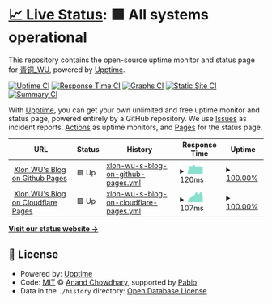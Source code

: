 # [📈 Live Status](https://demo.upptime.js.org): <!--live status--> **🟩 All systems operational**

This repository contains the open-source uptime monitor and status page for [青铜\_WU](https://demo.upptime.js.org), powered by [Upptime](https://github.com/upptime/upptime).

[![Uptime CI](https://github.com/Xlon-WU/blog-status/workflows/Uptime%20CI/badge.svg)](https://github.com/Xlon-WU/blog-status/actions?query=workflow%3A%22Uptime+CI%22)
[![Response Time CI](https://github.com/Xlon-WU/blog-status/workflows/Response%20Time%20CI/badge.svg)](https://github.com/Xlon-WU/blog-status/actions?query=workflow%3A%22Response+Time+CI%22)
[![Graphs CI](https://github.com/Xlon-WU/blog-status/workflows/Graphs%20CI/badge.svg)](https://github.com/Xlon-WU/blog-status/actions?query=workflow%3A%22Graphs+CI%22)
[![Static Site CI](https://github.com/Xlon-WU/blog-status/workflows/Static%20Site%20CI/badge.svg)](https://github.com/Xlon-WU/blog-status/actions?query=workflow%3A%22Static+Site+CI%22)
[![Summary CI](https://github.com/Xlon-WU/blog-status/workflows/Summary%20CI/badge.svg)](https://github.com/Xlon-WU/blog-status/actions?query=workflow%3A%22Summary+CI%22)

With [Upptime](https://upptime.js.org), you can get your own unlimited and free uptime monitor and status page, powered entirely by a GitHub repository. We use [Issues](https://github.com/Xlon-WU/blog-status/issues) as incident reports, [Actions](https://github.com/Xlon-WU/blog-status/actions) as uptime monitors, and [Pages](https://demo.upptime.js.org) for the status page.

<!--start: status pages-->
<!-- This summary is generated by Upptime (https://github.com/upptime/upptime) -->
<!-- Do not edit this manually, your changes will be overwritten -->
<!-- prettier-ignore -->
| URL | Status | History | Response Time | Uptime |
| --- | ------ | ------- | ------------- | ------ |
| <img alt="" src="https://icons.duckduckgo.com/ip3/xlon-wu.pages.dev.ico" height="13"> [Xlon WU's Blog on Github Pages](https://xlon-wu.pages.dev/) | 🟩 Up | [xlon-wu-s-blog-on-github-pages.yml](https://github.com/Xlon-WU/blog-status/commits/HEAD/history/xlon-wu-s-blog-on-github-pages.yml) | <details><summary><img alt="Response time graph" src="./graphs/xlon-wu-s-blog-on-github-pages/response-time-week.png" height="20"> 120ms</summary><br><a href="https://Xlon-WU.github.io/blog-status/history/xlon-wu-s-blog-on-github-pages"><img alt="Response time 134" src="https://img.shields.io/endpoint?url=https%3A%2F%2Fraw.githubusercontent.com%2FXlon-WU%2Fblog-status%2FHEAD%2Fapi%2Fxlon-wu-s-blog-on-github-pages%2Fresponse-time.json"></a><br><a href="https://Xlon-WU.github.io/blog-status/history/xlon-wu-s-blog-on-github-pages"><img alt="24-hour response time 114" src="https://img.shields.io/endpoint?url=https%3A%2F%2Fraw.githubusercontent.com%2FXlon-WU%2Fblog-status%2FHEAD%2Fapi%2Fxlon-wu-s-blog-on-github-pages%2Fresponse-time-day.json"></a><br><a href="https://Xlon-WU.github.io/blog-status/history/xlon-wu-s-blog-on-github-pages"><img alt="7-day response time 120" src="https://img.shields.io/endpoint?url=https%3A%2F%2Fraw.githubusercontent.com%2FXlon-WU%2Fblog-status%2FHEAD%2Fapi%2Fxlon-wu-s-blog-on-github-pages%2Fresponse-time-week.json"></a><br><a href="https://Xlon-WU.github.io/blog-status/history/xlon-wu-s-blog-on-github-pages"><img alt="30-day response time 134" src="https://img.shields.io/endpoint?url=https%3A%2F%2Fraw.githubusercontent.com%2FXlon-WU%2Fblog-status%2FHEAD%2Fapi%2Fxlon-wu-s-blog-on-github-pages%2Fresponse-time-month.json"></a><br><a href="https://Xlon-WU.github.io/blog-status/history/xlon-wu-s-blog-on-github-pages"><img alt="1-year response time 134" src="https://img.shields.io/endpoint?url=https%3A%2F%2Fraw.githubusercontent.com%2FXlon-WU%2Fblog-status%2FHEAD%2Fapi%2Fxlon-wu-s-blog-on-github-pages%2Fresponse-time-year.json"></a></details> | <details><summary><a href="https://Xlon-WU.github.io/blog-status/history/xlon-wu-s-blog-on-github-pages">100.00%</a></summary><a href="https://Xlon-WU.github.io/blog-status/history/xlon-wu-s-blog-on-github-pages"><img alt="All-time uptime 100.00%" src="https://img.shields.io/endpoint?url=https%3A%2F%2Fraw.githubusercontent.com%2FXlon-WU%2Fblog-status%2FHEAD%2Fapi%2Fxlon-wu-s-blog-on-github-pages%2Fuptime.json"></a><br><a href="https://Xlon-WU.github.io/blog-status/history/xlon-wu-s-blog-on-github-pages"><img alt="24-hour uptime 100.00%" src="https://img.shields.io/endpoint?url=https%3A%2F%2Fraw.githubusercontent.com%2FXlon-WU%2Fblog-status%2FHEAD%2Fapi%2Fxlon-wu-s-blog-on-github-pages%2Fuptime-day.json"></a><br><a href="https://Xlon-WU.github.io/blog-status/history/xlon-wu-s-blog-on-github-pages"><img alt="7-day uptime 100.00%" src="https://img.shields.io/endpoint?url=https%3A%2F%2Fraw.githubusercontent.com%2FXlon-WU%2Fblog-status%2FHEAD%2Fapi%2Fxlon-wu-s-blog-on-github-pages%2Fuptime-week.json"></a><br><a href="https://Xlon-WU.github.io/blog-status/history/xlon-wu-s-blog-on-github-pages"><img alt="30-day uptime 100.00%" src="https://img.shields.io/endpoint?url=https%3A%2F%2Fraw.githubusercontent.com%2FXlon-WU%2Fblog-status%2FHEAD%2Fapi%2Fxlon-wu-s-blog-on-github-pages%2Fuptime-month.json"></a><br><a href="https://Xlon-WU.github.io/blog-status/history/xlon-wu-s-blog-on-github-pages"><img alt="1-year uptime 100.00%" src="https://img.shields.io/endpoint?url=https%3A%2F%2Fraw.githubusercontent.com%2FXlon-WU%2Fblog-status%2FHEAD%2Fapi%2Fxlon-wu-s-blog-on-github-pages%2Fuptime-year.json"></a></details>
| <img alt="" src="https://icons.duckduckgo.com/ip3/xlon-wu.github.io.ico" height="13"> [Xlon WU's Blog on Cloudflare Pages](https://xlon-wu.github.io/) | 🟩 Up | [xlon-wu-s-blog-on-cloudflare-pages.yml](https://github.com/Xlon-WU/blog-status/commits/HEAD/history/xlon-wu-s-blog-on-cloudflare-pages.yml) | <details><summary><img alt="Response time graph" src="./graphs/xlon-wu-s-blog-on-cloudflare-pages/response-time-week.png" height="20"> 107ms</summary><br><a href="https://Xlon-WU.github.io/blog-status/history/xlon-wu-s-blog-on-cloudflare-pages"><img alt="Response time 108" src="https://img.shields.io/endpoint?url=https%3A%2F%2Fraw.githubusercontent.com%2FXlon-WU%2Fblog-status%2FHEAD%2Fapi%2Fxlon-wu-s-blog-on-cloudflare-pages%2Fresponse-time.json"></a><br><a href="https://Xlon-WU.github.io/blog-status/history/xlon-wu-s-blog-on-cloudflare-pages"><img alt="24-hour response time 80" src="https://img.shields.io/endpoint?url=https%3A%2F%2Fraw.githubusercontent.com%2FXlon-WU%2Fblog-status%2FHEAD%2Fapi%2Fxlon-wu-s-blog-on-cloudflare-pages%2Fresponse-time-day.json"></a><br><a href="https://Xlon-WU.github.io/blog-status/history/xlon-wu-s-blog-on-cloudflare-pages"><img alt="7-day response time 107" src="https://img.shields.io/endpoint?url=https%3A%2F%2Fraw.githubusercontent.com%2FXlon-WU%2Fblog-status%2FHEAD%2Fapi%2Fxlon-wu-s-blog-on-cloudflare-pages%2Fresponse-time-week.json"></a><br><a href="https://Xlon-WU.github.io/blog-status/history/xlon-wu-s-blog-on-cloudflare-pages"><img alt="30-day response time 108" src="https://img.shields.io/endpoint?url=https%3A%2F%2Fraw.githubusercontent.com%2FXlon-WU%2Fblog-status%2FHEAD%2Fapi%2Fxlon-wu-s-blog-on-cloudflare-pages%2Fresponse-time-month.json"></a><br><a href="https://Xlon-WU.github.io/blog-status/history/xlon-wu-s-blog-on-cloudflare-pages"><img alt="1-year response time 108" src="https://img.shields.io/endpoint?url=https%3A%2F%2Fraw.githubusercontent.com%2FXlon-WU%2Fblog-status%2FHEAD%2Fapi%2Fxlon-wu-s-blog-on-cloudflare-pages%2Fresponse-time-year.json"></a></details> | <details><summary><a href="https://Xlon-WU.github.io/blog-status/history/xlon-wu-s-blog-on-cloudflare-pages">100.00%</a></summary><a href="https://Xlon-WU.github.io/blog-status/history/xlon-wu-s-blog-on-cloudflare-pages"><img alt="All-time uptime 100.00%" src="https://img.shields.io/endpoint?url=https%3A%2F%2Fraw.githubusercontent.com%2FXlon-WU%2Fblog-status%2FHEAD%2Fapi%2Fxlon-wu-s-blog-on-cloudflare-pages%2Fuptime.json"></a><br><a href="https://Xlon-WU.github.io/blog-status/history/xlon-wu-s-blog-on-cloudflare-pages"><img alt="24-hour uptime 100.00%" src="https://img.shields.io/endpoint?url=https%3A%2F%2Fraw.githubusercontent.com%2FXlon-WU%2Fblog-status%2FHEAD%2Fapi%2Fxlon-wu-s-blog-on-cloudflare-pages%2Fuptime-day.json"></a><br><a href="https://Xlon-WU.github.io/blog-status/history/xlon-wu-s-blog-on-cloudflare-pages"><img alt="7-day uptime 100.00%" src="https://img.shields.io/endpoint?url=https%3A%2F%2Fraw.githubusercontent.com%2FXlon-WU%2Fblog-status%2FHEAD%2Fapi%2Fxlon-wu-s-blog-on-cloudflare-pages%2Fuptime-week.json"></a><br><a href="https://Xlon-WU.github.io/blog-status/history/xlon-wu-s-blog-on-cloudflare-pages"><img alt="30-day uptime 100.00%" src="https://img.shields.io/endpoint?url=https%3A%2F%2Fraw.githubusercontent.com%2FXlon-WU%2Fblog-status%2FHEAD%2Fapi%2Fxlon-wu-s-blog-on-cloudflare-pages%2Fuptime-month.json"></a><br><a href="https://Xlon-WU.github.io/blog-status/history/xlon-wu-s-blog-on-cloudflare-pages"><img alt="1-year uptime 100.00%" src="https://img.shields.io/endpoint?url=https%3A%2F%2Fraw.githubusercontent.com%2FXlon-WU%2Fblog-status%2FHEAD%2Fapi%2Fxlon-wu-s-blog-on-cloudflare-pages%2Fuptime-year.json"></a></details>

<!--end: status pages-->

[**Visit our status website →**](https://demo.upptime.js.org)

## 📄 License

- Powered by: [Upptime](https://github.com/upptime/upptime)
- Code: [MIT](./LICENSE) © [Anand Chowdhary](https://anandchowdhary.com), supported by [Pabio](https://pabio.com)
- Data in the `./history` directory: [Open Database License](https://opendatacommons.org/licenses/odbl/1-0/)
